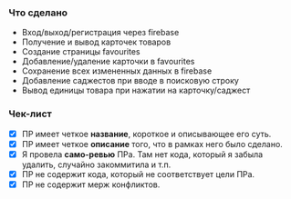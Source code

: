 ### Что сделано

- Вход/выход/регистрация через firebase
- Получение и вывод карточек товаров
- Создание страницы favourites
- Добавление/удаление карточки в favourites
- Сохранение всех измененных данных в firebase
- Добавление саджестов при вводе в поисковую строку
- Вывод единицы товара при нажатии на карточку/саджест

### Чек-лист

- [x] ПР имеет четкое **название**, короткое и описывающее его суть.
- [x] ПР имеет четкое **описание** того, что в рамках него было сделано.
- [x] Я провела **само-ревью** ПРа. Там нет кода, который я забыла удалить, случайно закоммитила и т.п.
- [x] ПР не содержит кода, который не соответствует цели ПРа.
- [x] ПР не содержит мерж конфликтов.
